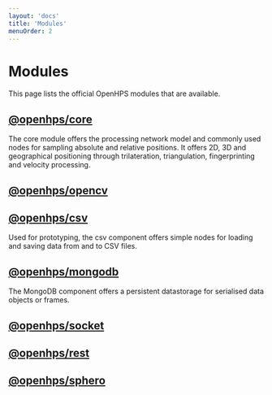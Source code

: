 ```yaml
---
layout: 'docs'
title: 'Modules'
menuOrder: 2
---
```

# Modules
This page lists the official OpenHPS modules that are available.

## [@openhps/core](/docs/core/)
The core module offers the processing network model and commonly used nodes for sampling absolute and relative positions. It offers 2D, 3D and geographical positioning through trilateration, triangulation, fingerprinting and velocity processing.

## [@openhps/opencv](/docs/opencv)

## [@openhps/csv](/docs/csv)
Used for prototyping, the csv component offers simple nodes for loading and saving data from and to CSV files.

## [@openhps/mongodb](/docs/mongodb)
The MongoDB component offers a persistent datastorage for serialised data objects or frames.

## [@openhps/socket](/docs/socket)

## [@openhps/rest](/docs/rest)

## [@openhps/sphero](/docs/sphero)